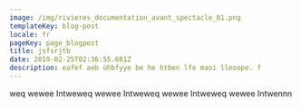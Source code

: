 ```yaml
---
image: /img/rivieres_documentation_avant_spectacle_01.png
templateKey: blog-post
locale: fr
pageKey: page_blogpost
title: jsfsrjtb
date: 2019-02-25T02:36:55.681Z
description: eafef aeb ùhbfyye be he htben lfe maoi lleoope. f
---
```

weq wewee Intweweq wewee Intweweq wewee Intweweq wewee Intwennn
